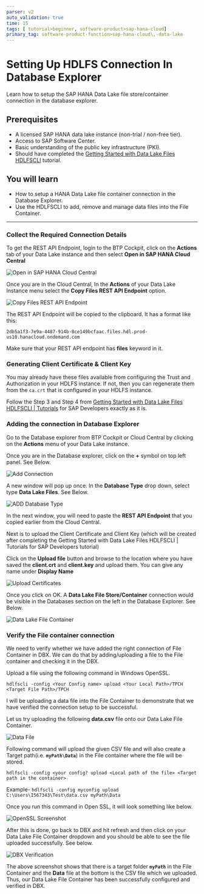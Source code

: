 ```yaml
---
parser: v2
auto_validation: true
time: 15
tags: [ tutorial>beginner, software-product>sap-hana-cloud]
primary_tag: software-product-function>sap-hana-cloud\,-data-lake
---
```


# Setting Up HDLFS Connection In Database Explorer
<!-- description --> Learn how to setup the SAP HANA Data Lake file store/container connection in the database explorer.

## Prerequisites
 - A licensed SAP HANA data lake instance (non-trial / non-free tier).
 - Access to SAP Software Center.
 - Basic understanding of the public key infrastructure (PKI).
 - Should have completed the [Getting Started with Data Lake Files HDLFSCLI](data-lake-file-containers-hdlfscli) tutorial.


## You will learn
  - How to setup a HANA Data Lake file container connection in the Database Explorer.
  - Use the HDLFSCLI to add, remove and manage data files into the File Container.
---


### Collect the Required Connection Details


To get the REST API Endpoint, login to the BTP Cockpit, click on the **Actions** tab of your Data Lake instance and then select **Open in SAP HANA Cloud Central**

![Open in SAP HANA Cloud Central](image-1.png)

Once you are in the Cloud Central, In the **Actions** of your Data Lake Instance menu select the **Copy Files REST API Endpoint** option.

![Copy Files REST API Endpoint](image-2.png)

The REST API Endpoint will be copied to the clipboard. It has a format like this:  

`2db5a1f3-7e9a-4487-914b-8ce149bcfaac.files.hdl.prod-us10.hanacloud.ondemand.com`

Make sure that your REST API endpoint has **files** keyword in it.


### Generating Client Certificate & Client Key 


You may already have these files available from configuring the Trust and Authorization in your HDLFS instance. If not, then you can regenerate them from the `ca.crt` that is configured in your HDLFS instance.  

Follow the Step 3 and Step 4 from [Getting Started with Data Lake Files HDLFSCLI | Tutorials](data-lake-file-containers-hdlfscli) for SAP Developers exactly as it is.


### Adding the connection in Database Explorer


Go to the Database explorer from BTP Cockpit or Cloud Central by clicking on the **Actions** menu of your Data Lake instance.

Once you are in the Database explorer, click on the **+** symbol on top left panel. See Below.

![Add Connection](image-3.png)

A new window will pop up once. In the **Database Type** drop down, select type **Data Lake Files**. See Below.

![ADD Database Type](image-4.png)

In the next window, you will need to paste the **REST API Endpoint** that you copied earlier from the Cloud Central.

Next is to upload the Client Certificate and Client Key (which will be created after completing the Getting Started with Data Lake Files HDLFSCLI | Tutorials for SAP Developers tutorial)

Click on the **Upload file** button and browse to the location where you have saved the **client.crt** and **client.key** and upload them. You can give any name under **Display Name**

![Upload Certificates](image-5.png)

Once you click on OK. A **Data Lake File Store/Container** connection would be visible in the Databases section on the left in the Database Explorer. See Below.

![Data Lake File Container](image-6.png)


### Verify the File container connection


We need to verify whether we have added the right connection of File Container in DBX. We can do that by adding/uploading a file to the File container and checking it in the DBX.

Upload a file using the following command in Windows OpenSSL.

`hdlfscli -config <Your Config name> upload <Your Local Path>/TPCH <Target File Path>/TPCH`

I will be uploading a data file into the File Container to demonstrate that we have verified the connection setup to be successful.

Let us try uploading the following **data.csv** file onto our Data Lake File Container.

![Data File](image-7.png)


Following command will upload the given CSV file and will also create a Target path(i.e. **`myPath\Data`**) in the File container where the file will be stored.

`hdlfscli -config <your config? upload <Local path of the file> <Target path in the container>`

Example- `hdlfscli -config myconfig upload C:\Users\I567343\Test\data.csv myPath\Data`

Once you run this command in Open SSL, it will look something like below.

![OpenSSL Screenshot](image-8.png)

After this is done, go back to DBX and hit refresh and then click on your Data Lake File Container dropdown and you should be able to see the file uploaded successfully. See below.

![DBX Verification](image-9.png)

The above screenshot shows that there is a target folder **`myPath`** in the File Container and the **Data** file at the bottom is the CSV file which we uploaded.
Thus, our Data Lake File Container has been successfully configured and verified in DBX.

